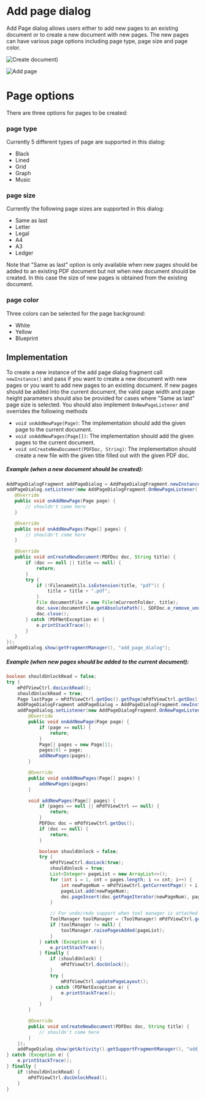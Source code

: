 # Add page dialog

Add Page dialog allows users either to add new pages to an existing document or to create a new document with new pages. The new pages can have various page options including page type, page size and page color.

![](img/add_page_1.png "Create document)")

![](img/add_page_2.png "Add page")

# Page options
There are three options for pages to be created:

### page type
Currently 5 different types of page are supported in this dialog:
- Black
- Lined
- Grid
- Graph
- Music

### page size
Currently the following page sizes are supported in this dialog:
- Same as last
- Letter
- Legal
- A4
- A3
- Ledger

Note that "Same as last" option is only available when new pages should be added to an existing PDF document but not when new document should be created. In this case the size of new pages is obtained from the existing document.

### page color 
Three colors can be selected for the page background:
- White
- Yellow
- Blueprint

## Implementation

To create a new instance of the add page dialog fragment call `newInstance()` and pass if you want to create a new document with new pages or you want to add new pages to an existing document. If new pages should be added into the current document, the valid page width and page height parameters should also be provided for cases where "Same as last" page size is selected. You should also implement `OnNewPageListener` and overrides the following methods
- `void onAddNewPage(Page)`: The implementation should add the given page to the current document.
- `void onAddNewPages(Page[])`: The implementation should add the given pages to the current document.
- `void onCreateNewDocument(PDFDoc, String)`: The implementation should create a new file with the given title filled out with the given PDF doc.

##### Example (when a new document should be created):
 ```java
AddPageDialogFragment addPageDialog = AddPageDialogFragment.newInstance(true, 0, 0);
addPageDialog.setListener(new AddPageDialogFragment.OnNewPageListener() {
    @Override
    public void onAddNewPage(Page page) {
        // shouldn't come here
    }

    @Override
    public void onAddNewPages(Page[] pages) {
        // shouldn't come here
    }

    @Override
    public void onCreateNewDocument(PDFDoc doc, String title) {
        if (doc == null || title == null) {
            return;
        }
        try {
            if (!FilenameUtils.isExtension(title, "pdf")) {
                title = title + ".pdf";
            }
            File documentFile = new File(mCurrentFolder, title);
            doc.save(documentFile.getAbsolutePath(), SDFDoc.e_remove_unused, null);
            doc.close();
        } catch (PDFNetException e) {
            e.printStackTrace();
        }
    }
});
addPageDialog.show(getFragmentManager(), "add_page_dialog");
 ```

##### Example (when new pages should be added to the current document):
```java
boolean shouldUnlockRead = false;
try {
    mPdfViewCtrl.docLockRead();
    shouldUnlockRead = true;
    Page lastPage = mPdfViewCtrl.getDoc().getPage(mPdfViewCtrl.getDoc().getPageCount());
    AddPageDialogFragment addPageDialog = AddPageDialogFragment.newInstance(false, lastPage.getPageWidth(), lastPage.getPageHeight());
    addPageDialog.setListener(new AddPageDialogFragment.OnNewPageListener() {
        @Override
        public void onAddNewPage(Page page) {
            if (page == null) {
                return;
            }
            Page[] pages = new Page[1];
            pages[0] = page;
            addNewPages(pages);
        }

        @Override
        public void onAddNewPages(Page[] pages) {
            addNewPages(pages)
        }

        void addNewPages(Page[] pages) {
            if (pages == null || mPdfViewCtrl == null) {
                return;
            }
            PDFDoc doc = mPdfViewCtrl.getDoc();
            if (doc == null) {
                return;
            }

            boolean shouldUnlock = false;
            try {
                mPdfViewCtrl.docLock(true);
                shouldUnlock = true;
                List<Integer> pageList = new ArrayList<>();
                for (int i = 1, cnt = pages.length; i <= cnt; i++) {
                    int newPageNum = mPdfViewCtrl.getCurrentPage() + i;
                    pageList.add(newPageNum);
                    doc.pageInsert(doc.getPageIterator(newPageNum), pages[i - 1]);
                }

                // For undo/redo support when tool manager is attached to the PDFViewCtrl
                ToolManager toolManager = (ToolManager) mPdfViewCtrl.getToolManager();
                if (toolManager != null) {
                    toolManager.raisePagesAdded(pageList);
                }
            } catch (Exception e) {
                e.printStackTrace();
            } finally {
                if (shouldUnlock) {
                    mPdfViewCtrl.docUnlock();
                }
                try {
                    mPdfViewCtrl.updatePageLayout();
                } catch (PDFNetException e) {
                    e.printStackTrace();
                }
            }
        }

        @Override
        public void onCreateNewDocument(PDFDoc doc, String title) {
            // shouldn't come here
        }
    });
    addPageDialog.show(getActivity().getSupportFragmentManager(), "add_page_dialog");
} catch (Exception e) {
    e.printStackTrace();
} finally {
    if (shouldUnlockRead) {
        mPdfViewCtrl.docUnlockRead();
    }
}
```
